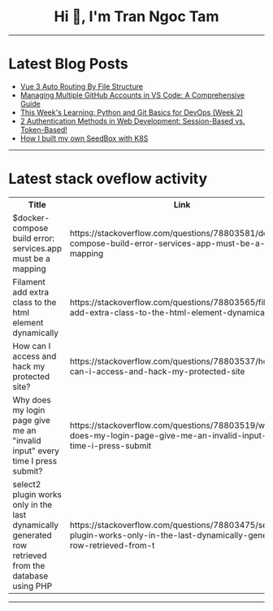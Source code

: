 <h1 align="center">Hi 👋, I'm Tran Ngoc Tam</h1>

---

# Latest Blog Posts 
<!-- BLOG-POST-LIST:START -->
- [Vue 3 Auto Routing By File Structure](https://dev.to/jenueldev/vue-3-auto-routing-by-file-structure-2hac)
- [Managing Multiple GitHub Accounts in VS Code: A Comprehensive Guide](https://dev.to/itsfarhankhan28/managing-multiple-github-accounts-in-vs-code-a-comprehensive-guide-2d5g)
- [This Week&#39;s Learning: Python and Git Basics for DevOps &lpar;Week 2&rpar;](https://dev.to/alifareed0009/this-weeks-learning-python-and-git-basics-for-devops-week-2-5ghc)
- [2 Authentication Methods in Web Development: Session-Based vs. Token-Based!](https://dev.to/rajondey/2-authentication-methods-in-web-development-session-based-vs-token-based-52cb)
- [How I built my own SeedBox with K8S](https://dev.to/bounteous17/how-i-built-my-own-seedbox-with-k8s-1gp7)
<!-- BLOG-POST-LIST:END -->

---

# Latest stack oveflow activity
<table>
  <tr><th>Title</th><th>Link</th></tr>
  <!-- STACKOVERFLOW:START --><tr><td>$docker-compose build error: services.app must be a mapping</td><td>https://stackoverflow.com/questions/78803581/docker-compose-build-error-services-app-must-be-a-mapping</td></tr><tr><td>Filament add extra class to the html element dynamically</td><td>https://stackoverflow.com/questions/78803565/filament-add-extra-class-to-the-html-element-dynamically</td></tr><tr><td>How can I access and hack my protected site?</td><td>https://stackoverflow.com/questions/78803537/how-can-i-access-and-hack-my-protected-site</td></tr><tr><td>Why does my login page give me an &quot;invalid input&quot; every time I press submit?</td><td>https://stackoverflow.com/questions/78803519/why-does-my-login-page-give-me-an-invalid-input-every-time-i-press-submit</td></tr><tr><td>select2 plugin works only in the last dynamically generated row retrieved from the database using PHP</td><td>https://stackoverflow.com/questions/78803475/select2-plugin-works-only-in-the-last-dynamically-generated-row-retrieved-from-t</td></tr><!-- STACKOVERFLOW:END -->
</table>

---


